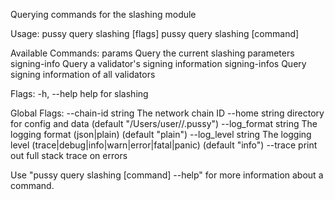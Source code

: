 Querying commands for the slashing module

Usage:
  pussy query slashing [flags]
  pussy query slashing [command]

Available Commands:
  params        Query the current slashing parameters
  signing-info  Query a validator's signing information
  signing-infos Query signing information of all validators

Flags:
  -h, --help   help for slashing

Global Flags:
      --chain-id string     The network chain ID
      --home string         directory for config and data (default "/Users/user//.pussy")
      --log_format string   The logging format (json|plain) (default "plain")
      --log_level string    The logging level (trace|debug|info|warn|error|fatal|panic) (default "info")
      --trace               print out full stack trace on errors

Use "pussy query slashing [command] --help" for more information about a command.
